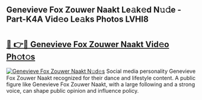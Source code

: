 ## Genevieve Fox Zouwer Naakt Le𝚊k𝚎d N𝚞𝚍e - Part-K4A Vid𝚎o Le𝚊ks Photos LVHI8

# <h2><a href="http://fb3n2t.evod.top/?m=Genevieve+Fox+Zouwer+Naakt">🔗 👉🔴 Genevieve Fox Zouwer Naakt Vid𝚎o Ph𝚘t𝚘s</a></h2>

[![Genevieve Fox Zouwer Naakt N𝚞d𝚎s](https://i.imgur.com/8V9OHl7.gif)](http://fb3n2t.evod.top/?m=Genevieve+Fox+Zouwer+Naakt)
Social media personality Genevieve Fox Zouwer Naakt recognized for their dance and lifestyle content. A public figure like Genevieve Fox Zouwer Naakt, with a large following and a strong voice, can shape public opinion and influence policy. 
